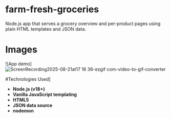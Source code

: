 # farm-fresh-groceries
Node.js app that serves a grocery overview and per-product pages using plain HTML templates and JSON data.

# Images
![App demo] <br />
![ScreenRecording2025-08-21at17 16 36-ezgif com-video-to-gif-converter](https://github.com/user-attachments/assets/d27e41e6-6f52-43d0-ae7b-9f0c6cb290ac)

#Technologies Used]
- **Node.js (v18+)** 
- **Vanilla JavaScript templating** 
- **HTML5** 
- **JSON data source** 
- **nodemon**
